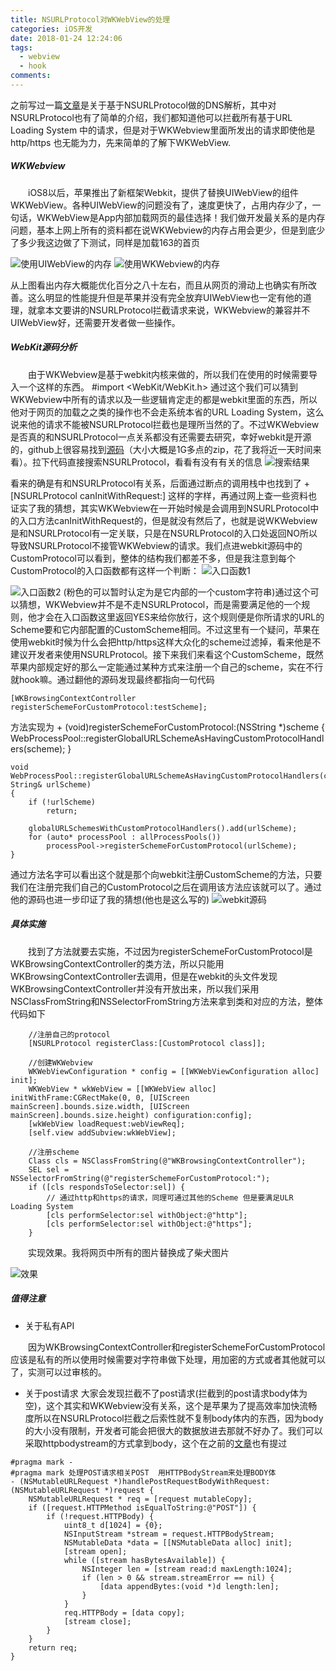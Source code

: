 ```yaml
---
title: NSURLProtocol对WKWebView的处理
categories: iOS开发
date: 2018-01-24 12:24:06
tags:
  - webview
  - hook
comments:
---
```

之前写过一篇[文章](http://www.jianshu.com/p/cd4c1bf1fd5f)是关于基于NSURLProtocol做的DNS解析，其中对NSURLProtocol也有了简单的介绍，我们都知道他可以拦截所有基于URL Loading System 中的请求，但是对于WKWebview里面所发出的请求即使他是http/https 也无能为力，先来简单的了解下WKWebView.
<!--more-->
##### WKWebview
  iOS8以后，苹果推出了新框架Webkit，提供了替换UIWebView的组件WKWebView。各种UIWebView的问题没有了，速度更快了，占用内存少了，一句话，WKWebView是App内部加载网页的最佳选择！我们做开发最关系的是内存问题，基本上网上所有的资料都在说WKWebview的内存占用会更少，但是到底少了多少我这边做了下测试，同样是加载163的首页

![使用UIWebView的内存](https://wx2.sinaimg.cn/large/006tNc79gy1fo6k80vn82j3087036wem.jpg)
![使用WKWebview的内存](https://wx2.sinaimg.cn/large/006tNc79gy1fo6k8agxuoj308002smx3.jpg)

从上图看出内存大概能优化百分之八十左右，而且从网页的滑动上也确实有所改善。这么明显的性能提升但是苹果并没有完全放弃UIWebView也一定有他的道理，就拿本文要讲的NSURLProtocol拦截请求来说，WKWebview的兼容并不UIWebView好，还需要开发者做一些操作。
##### WebKit源码分析
  由于WKWebview是基于webkit内核来做的，所以我们在使用的时候需要导入一个这样的东西。
    #import <WebKit/WebKit.h>
通过这个我们可以猜到WKWebview中所有的请求以及一些逻辑肯定走的都是webkit里面的东西，所以他对于网页的加载之之类的操作也不会走系统本省的URL Loading System，这么说来他的请求不能被NSURLProtocol拦截也是理所当然的了。不过WKWebview是否真的和NSURLProtocol一点关系都没有还需要去研究，幸好webkit是开源的，github上很容易找到[源码](https://github.com/WebKit/webkit)（大小大概是1G多点的zip，花了我将近一天时间来看）。拉下代码直接搜索NSURLProtocol，看看有没有有关的信息
![搜索结果](https://wx4.sinaimg.cn/large/006tNc79gy1fo6k8kigkxj30i80t0tg8.jpg)

看来的确是有和NSURLProtocol有关系，后面通过断点的调用栈中也找到了
    + [NSURLProtocol canInitWithRequest:]
这样的字样，再通过网上查一些资料也证实了我的猜想，其实WKWebview在一开始时候是会调用到NSURLProtocol中的入口方法canInitWithRequest的，但是就没有然后了，也就是说WKWebview是和NSURLProtocol有一定关联，只是在NSURLProtocol的入口处返回NO所以导致NSURLProtocol不接管WKWebview的请求。我们点进webkit源码中的CustomProtocol可以看到，整体的结构我们都差不多，但是我注意到每个CustomProtocol的入口函数都有这样一个判断：
![入口函数1](https://wx1.sinaimg.cn/large/006tNc79gy1fo6k8wgu6tj30yg04x40p.jpg)

![入口函数2](https://wx1.sinaimg.cn/large/006tNc79gy1fo6k93edfij30rw05ijsb.jpg)
(粉色的可以暂时认定为是它内部的一个custom字符串)通过这个可以猜想，WKWebview并不是不走NSURLProtocol，而是需要满足他的一个规则，他才会在入口函数这里返回YES来给你放行，这个规则便是你所请求的URL的Scheme要和它内部配置的CustomScheme相同。不过这里有一个疑问，苹果在使用webkit时候为什么会把http/https这样大众化的scheme过滤掉，看来他是不建议开发者来使用NSURLProtocol。接下来我们来看这个CustomScheme，既然苹果内部规定好的那么一定能通过某种方式来注册一个自己的scheme，实在不行就hook嘛。通过翻他的源码发现最终都指向一句代码    

    [WKBrowsingContextController registerSchemeForCustomProtocol:testScheme];
方法实现为
    + (void)registerSchemeForCustomProtocol:(NSString *)scheme
    {
        WebProcessPool::registerGlobalURLSchemeAsHavingCustomProtocolHandlers(scheme);
    }
```
void WebProcessPool::registerGlobalURLSchemeAsHavingCustomProtocolHandlers(const String& urlScheme)
{
    if (!urlScheme)
        return;

    globalURLSchemesWithCustomProtocolHandlers().add(urlScheme);
    for (auto* processPool : allProcessPools())
        processPool->registerSchemeForCustomProtocol(urlScheme);
}
```
通过方法名字可以看出这个就是那个向webkit注册CustomScheme的方法，只要我们在注册完我们自己的CustomProtocol之后在调用该方法应该就可以了。通过他的源码也进一步印证了我的猜想(他也是这么写的)
![webkit源码](https://wx1.sinaimg.cn/large/006tNc79gy1fo6k9nobq7j30yg04tmzt.jpg)
##### 具体实施
  找到了方法就要去实施，不过因为registerSchemeForCustomProtocol是WKBrowsingContextController的类方法，所以只能用WKBrowsingContextController去调用，但是在webkit的头文件发现WKBrowsingContextController并没有开放出来，所以我们采用NSClassFromString和NSSelectorFromString方法来拿到类和对应的方法，整体代码如下
```
    //注册自己的protocol
    [NSURLProtocol registerClass:[CustomProtocol class]];

    //创建WKWebview
    WKWebViewConfiguration * config = [[WKWebViewConfiguration alloc] init];
    WKWebView * wkWebView = [[WKWebView alloc] initWithFrame:CGRectMake(0, 0, [UIScreen mainScreen].bounds.size.width, [UIScreen mainScreen].bounds.size.height) configuration:config];
    [wkWebView loadRequest:webViewReq];
    [self.view addSubview:wkWebView];

    //注册scheme
    Class cls = NSClassFromString(@"WKBrowsingContextController");
    SEL sel = NSSelectorFromString(@"registerSchemeForCustomProtocol:");
    if ([cls respondsToSelector:sel]) {
        // 通过http和https的请求，同理可通过其他的Scheme 但是要满足ULR Loading System
        [cls performSelector:sel withObject:@"http"];
        [cls performSelector:sel withObject:@"https"];
    }
```
  实现效果。我将网页中所有的图片替换成了柴犬图片

![效果](https://wx1.sinaimg.cn/large/006tNc79gy1fo6ka7rv18g307o0ds7wl.gif)

##### 值得注意
   * 关于私有API

  因为WKBrowsingContextController和registerSchemeForCustomProtocol应该是私有的所以使用时候需要对字符串做下处理，用加密的方式或者其他就可以了，实测可以过审核的。

* 关于post请求
大家会发现拦截不了post请求(拦截到的post请求body体为空)，这个其实和WKWebview没有关系，这个是苹果为了提高效率加快流畅度所以在NSURLProtocol拦截之后索性就不复制body体内的东西，因为body的大小没有限制，开发者可能会把很大的数据放进去那就不好办了。我们可以采取httpbodystream的方式拿到body，这个在之前的[文章](http://www.jianshu.com/p/cd4c1bf1fd5f)也有提过

```  
#pragma mark -
#pragma mark 处理POST请求相关POST  用HTTPBodyStream来处理BODY体
- (NSMutableURLRequest *)handlePostRequestBodyWithRequest:(NSMutableURLRequest *)request {
    NSMutableURLRequest * req = [request mutableCopy];
    if ([request.HTTPMethod isEqualToString:@"POST"]) {
        if (!request.HTTPBody) {
            uint8_t d[1024] = {0};
            NSInputStream *stream = request.HTTPBodyStream;
            NSMutableData *data = [[NSMutableData alloc] init];
            [stream open];
            while ([stream hasBytesAvailable]) {
                NSInteger len = [stream read:d maxLength:1024];
                if (len > 0 && stream.streamError == nil) {
                    [data appendBytes:(void *)d length:len];
                }
            }
            req.HTTPBody = [data copy];
            [stream close];
        }
    }
    return req;
}
```
